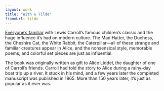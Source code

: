 ```yaml
---
layout: work
title: "With & Tilde"
frameUrl: tilde
---
```

[Everyone’s familiar](https://tilde.so) with Lewis Carroll’s famous children’s classic and the huge influence it’s had on modern culture. The Mad Hatter, the Duchess, the Cheshire Cat, the White Rabbit, the Caterpillar—all of these strange and familiar creatures appear in Alice, and the nonsensical style, memorable poems, and colorful set pieces are just as influential.

The book was originally written as gift to Alice Liddel, the daughter of one of Carroll’s friends. Carroll had told the story to Alice during a rainy-day boat trip up a river. It stuck in his mind, and a few years later the completed manuscript was published in 1865. More than 150 years later, it’s just as popular as it ever was.
